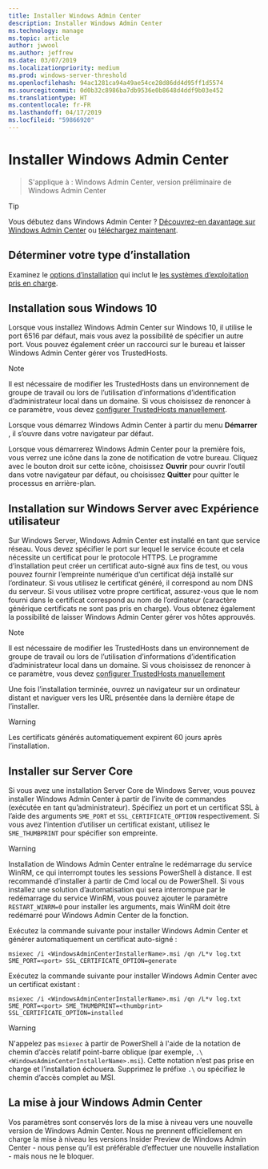 ```yaml
---
title: Installer Windows Admin Center
description: Installer Windows Admin Center
ms.technology: manage
ms.topic: article
author: jwwool
ms.author: jeffrew
ms.date: 03/07/2019
ms.localizationpriority: medium
ms.prod: windows-server-threshold
ms.openlocfilehash: 94ac1281ca94a49ae54ce28d86dd4d95ff1d5574
ms.sourcegitcommit: 0d0b32c8986ba7db9536e0b8648d4ddf9b03e452
ms.translationtype: HT
ms.contentlocale: fr-FR
ms.lasthandoff: 04/17/2019
ms.locfileid: "59866920"
---
```

# <a name="install-windows-admin-center"></a>Installer Windows Admin Center

>S'applique à : Windows Admin Center, version préliminaire de Windows Admin Center

> [!Tip]
> Vous débutez dans Windows Admin Center ?
> [Découvrez-en davantage sur Windows Admin Center](../understand/windows-admin-center.md) ou [téléchargez maintenant](https://aka.ms/windowsadmincenter).

## <a name="determine-your-installation-type"></a>Déterminer votre type d’installation

Examinez le [options d’installation](..\plan\installation-options.md) qui inclut le [les systèmes d’exploitation pris en charge](..\plan\installation-options.md#supported-operating-systems-installation).

## <a name="install-on-windows-10"></a>Installation sous Windows 10

Lorsque vous installez Windows Admin Center sur Windows 10, il utilise le port 6516 par défaut, mais vous avez la possibilité de spécifier un autre port. Vous pouvez également créer un raccourci sur le bureau et laisser Windows Admin Center gérer vos TrustedHosts.

> [!NOTE]
> Il est nécessaire de modifier les TrustedHosts dans un environnement de groupe de travail ou lors de l’utilisation d’informations d’identification d’administrateur local dans un domaine. Si vous choisissez de renoncer à ce paramètre, vous devez [configurer TrustedHosts manuellement](../use/troubleshooting.md#configure-trustedhosts).

Lorsque vous démarrez Windows Admin Center à partir du menu **Démarrer** , il s’ouvre dans votre navigateur par défaut.

Lorsque vous démarrerez Windows Admin Center pour la première fois, vous verrez une icône dans la zone de notification de votre bureau. Cliquez avec le bouton droit sur cette icône, choisissez **Ouvrir** pour ouvrir l’outil dans votre navigateur par défaut, ou choisissez **Quitter** pour quitter le processus en arrière-plan.

## <a name="install-on-windows-server-with-desktop-experience"></a>Installation sur Windows Server avec Expérience utilisateur

Sur Windows Server, Windows Admin Center est installé en tant que service réseau. Vous devez spécifier le port sur lequel le service écoute et cela nécessite un certificat pour le protocole HTTPS. Le programme d’installation peut créer un certificat auto-signé aux fins de test, ou vous pouvez fournir l’empreinte numérique d’un certificat déjà installé sur l’ordinateur. Si vous utilisez le certificat généré, il correspond au nom DNS du serveur. Si vous utilisez votre propre certificat, assurez-vous que le nom fourni dans le certificat correspond au nom de l’ordinateur (caractère générique certificats ne sont pas pris en charge). Vous obtenez également la possibilité de laisser Windows Admin Center gérer vos hôtes approuvés.

> [!NOTE]
> Il est nécessaire de modifier les TrustedHosts dans un environnement de groupe de travail ou lors de l’utilisation d’informations d’identification d’administrateur local dans un domaine. Si vous choisissez de renoncer à ce paramètre, vous devez [configurer TrustedHosts manuellement](../use/troubleshooting.md#configure-trustedhosts)

Une fois l’installation terminée, ouvrez un navigateur sur un ordinateur distant et naviguer vers les URL présentée dans la dernière étape de l’installer.

> [!WARNING]
> Les certificats générés automatiquement expirent 60 jours après l’installation.

## <a name="install-on-server-core"></a>Installer sur Server Core

Si vous avez une installation Server Core de Windows Server, vous pouvez installer Windows Admin Center à partir de l’invite de commandes (exécutée en tant qu’administrateur). Spécifiez un port et un certificat SSL à l’aide des arguments `SME_PORT` et `SSL_CERTIFICATE_OPTION` respectivement. Si vous avez l’intention d’utiliser un certificat existant, utilisez le `SME_THUMBPRINT` pour spécifier son empreinte.

> [!WARNING]
> Installation de Windows Admin Center entraîne le redémarrage du service WinRM, ce qui interrompt toutes les sessions PowerShell à distance. Il est recommandé d’installer à partir de Cmd local ou de PowerShell. Si vous installez une solution d’automatisation qui sera interrompue par le redémarrage du service WinRM, vous pouvez ajouter le paramètre ```RESTART_WINRM=0``` pour installer les arguments, mais WinRM doit être redémarré pour Windows Admin Center de la fonction.

Exécutez la commande suivante pour installer Windows Admin Center et générer automatiquement un certificat auto-signé :

```   
msiexec /i <WindowsAdminCenterInstallerName>.msi /qn /L*v log.txt SME_PORT=<port> SSL_CERTIFICATE_OPTION=generate
```

Exécutez la commande suivante pour installer Windows Admin Center avec un certificat existant :

```
msiexec /i <WindowsAdminCenterInstallerName>.msi /qn /L*v log.txt SME_PORT=<port> SME_THUMBPRINT=<thumbprint> SSL_CERTIFICATE_OPTION=installed
```

> [!WARNING]
> N'appelez pas `msiexec` à partir de PowerShell à l'aide de la notation de chemin d’accès relatif point-barre oblique (par exemple, `.\<WindowsAdminCenterInstallerName>.msi`). Cette notation n’est pas prise en charge et l’installation échouera. Supprimez le préfixe `.\` ou spécifiez le chemin d’accès complet au MSI.

## <a name="updating-windows-admin-center"></a>La mise à jour Windows Admin Center

Vos paramètres sont conservés lors de la mise à niveau vers une nouvelle version de Windows Admin Center. Nous ne prennent officiellement en charge la mise à niveau les versions Insider Preview de Windows Admin Center - nous pense qu’il est préférable d’effectuer une nouvelle installation - mais nous ne le bloquer.